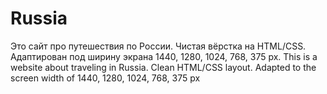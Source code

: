 # Russia
Это сайт про путешествия по России. Чистая вёрстка на HTML/CSS. Адаптирован под ширину экрана 1440, 1280, 1024, 768, 375 px. This is a website about traveling in Russia. Clean HTML/CSS layout. Adapted to the screen width of 1440, 1280, 1024, 768, 375 px
